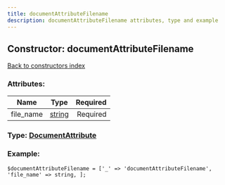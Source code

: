 ```yaml
---
title: documentAttributeFilename
description: documentAttributeFilename attributes, type and example
---
```

## Constructor: documentAttributeFilename  
[Back to constructors index](index.md)



### Attributes:

| Name     |    Type       | Required |
|----------|:-------------:|---------:|
|file\_name|[string](../types/string.md) | Required|



### Type: [DocumentAttribute](../types/DocumentAttribute.md)


### Example:

```
$documentAttributeFilename = ['_' => 'documentAttributeFilename', 'file_name' => string, ];
```